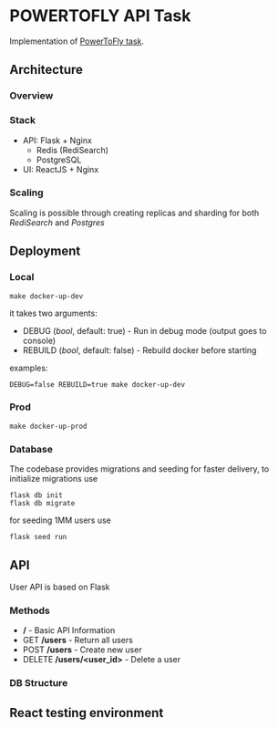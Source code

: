# POWERTOFLY API Task

Implementation of [PowerToFly task](https://gist.github.com/scabbiaza/82e9069cfa71c4d7aa9d9539a794a1db).

## Architecture

### Overview


### Stack
- API: Flask + Nginx
  - Redis (RediSearch)
  - PostgreSQL
- UI: ReactJS + Nginx

### Scaling
Scaling is possible through creating replicas and sharding for both
_RediSearch_ and _Postgres_ 

## Deployment

### Local

```commandline
make docker-up-dev
```

it takes two arguments:

- DEBUG (_bool_, default: true) - Run in debug mode (output goes to console) 
- REBUILD (_bool_, default: false) - Rebuild docker before starting

examples:

```commandline
DEBUG=false REBUILD=true make docker-up-dev
```

### Prod

```commandline
make docker-up-prod
```

### Database

The codebase provides migrations and seeding for faster delivery,
to initialize migrations use

```commandline
flask db init
flask db migrate
```

for seeding 1MM users use

```commandline
flask seed run 
```

## API

User API is based on Flask

### Methods
- **/** - Basic API Information
- GET **/users** - Return all users
- POST **/users** - Create new user
- DELETE **/users/<user_id>** - Delete a user

### DB Structure


## React testing environment

